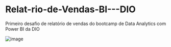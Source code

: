 # Relat-rio-de-Vendas-BI---DIO
Primeiro desafio de relatório de vendas do bootcamp de Data Analytics com Power BI da DIO

![image](https://github.com/user-attachments/assets/fcef9bd9-f778-4117-8423-73c408251466)

